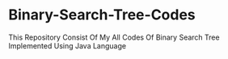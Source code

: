 # Binary-Search-Tree-Codes
This Repository Consist Of My All Codes Of Binary Search Tree Implemented Using Java Language

